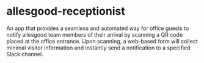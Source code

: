 # allesgood-receptionist
An app that provides a seamless and automated way for office guests to notify allesgood team members of their arrival by scanning a QR code placed at the office entrance. Upon scanning, a web-based form will collect minimal visitor information and instantly send a notification to a specified Slack channel.
